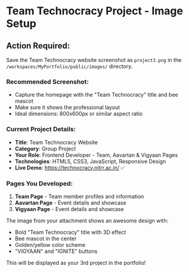 # Team Technocracy Project - Image Setup

## Action Required:
Save the Team Technocracy website screenshot as `project3.png` in the `/workspaces/MyPortfolio/public/images/` directory.

### Recommended Screenshot:
- Capture the homepage with the "Team Technocracy" title and bee mascot
- Make sure it shows the professional layout
- Ideal dimensions: 800x600px or similar aspect ratio

### Current Project Details:
- **Title**: Team Technocracy Website
- **Category**: Group Project
- **Your Role**: Frontend Developer - Team, Aavartan & Vigyaan Pages
- **Technologies**: HTML5, CSS3, JavaScript, Responsive Design
- **Live Demo**: https://technocracy.nitrr.ac.in/ ✅

### Pages You Developed:
1. **Team Page** - Team member profiles and information
2. **Aavartan Page** - Event details and showcase
3. **Vigyaan Page** - Event details and showcase

The image from your attachment shows an awesome design with:
- Bold "Team Technocracy" title with 3D effect
- Bee mascot in the center
- Golden/yellow color scheme
- "VIGYAAN" and "IGNITE" buttons

This will be displayed as your 3rd project in the portfolio!
